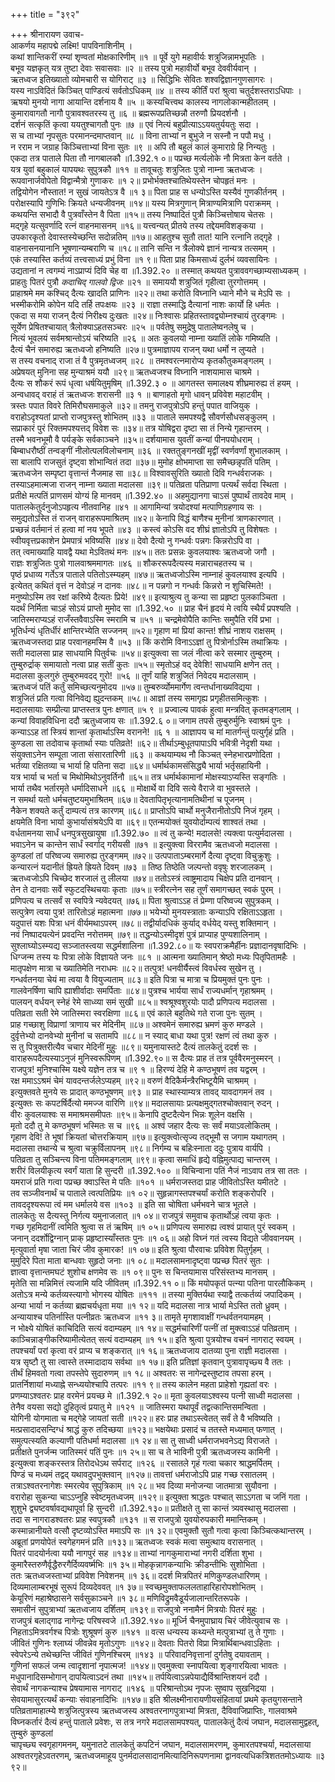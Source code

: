 +++
title = "३९२"

+++
श्रीनारायण उवाच-  
आकर्णय महापद्मे लक्ष्मि! पापविनाशिनीम् ।  
कथां शान्तिकरीं रम्यां शृण्वतां मोक्षकारिणीम् ॥१ ॥
पूर्वे युगे महावीर्यः शत्रुजिन्नामभूपतिः ।  
बभूव यज्ञकृत् यत्र तुष्टा देवाः सवासवाः ॥२ ॥
तस्य पुत्रो महावीर्यो बभूव देववीर्यवान् ।  
ऋतध्वज इतिख्यातो व्योमचारी स योगिराट् ॥३ ॥
सिद्धिभिः सेवितः शश्वद्विज्ञानगुणसागरः ।  
यस्य नाऽविदितं किञ्चित् पाण्डित्यं सर्वतोऽधिकम् ॥४ ॥
तस्य कीर्तिं परां श्रुत्वा चतुर्दशस्तराऽधिपाः ।  
ऋषयो मुनयो नागा आयान्ति दर्शनाय वै ॥५ ॥
कस्यचित्त्वथ कालस्य नागलोकान्महीतलम् ।  
कुमारावागतौ नागौ पुत्रावश्वतरस्य तु ॥६ ॥
ब्रह्मरूपप्रतिच्छन्नौ तरुणौ प्रियदर्शनौ ।  
दर्शनं सत्कृतिं कृत्वा ययतुश्चागतौ पुनः ॥७ ॥
एवं नित्यं बहुप्रीत्याऽऽययतुर्ययतुः सदा ।  
स च ताभ्यां नृपसुतः परमानन्दमाप्तवान् ॥८ ॥
विना ताभ्यां न बुभुजे न सस्नौ न पपौ मधु ।  
न रराम न जग्राह किञ्चित्ताभ्यां विना सुतः ॥९ ॥
अपि तौ बहुलं कालं कुमाराग्रे हि निन्यतुः ।  
एकदा तत्र पाताले पिता तौ नागबालकौ ॥1.392.१ ०॥
पप्रच्छ मर्त्यलोके नौ मित्रता केन वर्तते ।  
यत्र युवां बहुकालं यापयथः सुपुत्रकौ ॥११ ॥
तावूचतुः शत्रुजितः पुत्रो नाम्ना ऋतध्वजः ।  
रूपवानार्जवोपेतो विद्वान्मैत्रो गुणाकरः ॥१ २॥
प्रभोर्भक्तश्चातिथेयस्तेन चोपहृतं मनः ।  
तद्वियोगेन नौस्तात! न सुखं जायतेऽत्र वै ॥१ ३॥
पिता प्राह स धन्योऽस्ति यस्यैवं गुणकीर्तनम् ।  
परोक्षस्यापि गुणिभिः क्रियते धन्यजीवनम् ॥१४॥
यस्य मित्रगुणान् मित्राण्यमित्राणि पराक्रमम् ।  
कथयन्ति सभादौ वै पुत्रवाँस्तेन वै पिता ॥१५॥
तस्य निष्पादितं पुत्रौ किञ्चित्तोषाय चेतसः ।  
मद्गृहे यत्सुवर्णादि रत्नं वाहनमासनम् ॥१६॥
यत्त्वन्यत् प्रीतये तस्य तद्देयमविशङ्कया ।  
उपकारकृतो देवास्तस्येच्छन्ति सदोन्नतिम् ॥१७॥
आहतुश्च सुतौ तात! यानि रत्नानि तद्गृहे ।  
वाहनासनयानानि भूषणान्यम्बराणि च ॥१८॥
तानि सन्ति न त्रैलोक्ये ज्ञानं नान्यत्र तत्समम् ।  
एकं तस्यास्ति कर्तव्यं तत्त्वसाध्यं प्रभुं विना ॥१ ९॥
पिता प्राह किमसाध्यं दुर्लभं व्यवसायिनः ।  
उद्यतानां न त्वगम्यं नाऽप्राप्यं दिवि चेह वा ॥1.392.२० ॥
तस्मात् कथयत पुत्राववगच्छाम्यसाध्यकम् ।  
प्राहतुः पितरं पुत्रौ *कदाचिद् गालवो द्विजः* ॥२१ ॥
समाययौ शत्रुजितं गृहीत्वा तुरगोत्तमम् ।  
प्राहाश्रमे मम कश्चिद् दैत्यः खादति प्राणिनः ॥२२॥
तथा करोति विघ्नानि ध्याने मौने च मेऽपि सः ।  
भस्मीकरोमि कोपेन यदि तर्हि तपःक्षयः ॥२३ ॥
राज्ञा तस्माद्धि दैत्यानां नाशः कार्यो हि धर्मतः ।  
एकदा स मया राजन् दैत्यं निरीक्ष्य दुःखतः ॥२४॥
निःश्वासः प्रहितस्तावद्व्योम्नश्चायं तुरङ्गमः ।  
सूर्येण प्रेषितश्चायात् त्रैलोक्याऽहतसञ्चरः ॥२५ ॥
पर्वतेषु समुद्रेषु पातालेष्वनलेषु च ।  
नित्यं भूवलयं सर्वमश्रान्तोऽयं चरिष्यति ॥२६ ॥
अतः कुवलयो नाम्ना ख्यातिं लोके गमिष्यति ।  
दैत्यं चैनं समारुह्य ऋतध्वजो हनिष्यति ॥२७॥
पुत्रमाज्ञापय राजन् यथा धर्मो न लुप्यते ।  
स तस्य वचनाद् राजा तं वै पुत्रमृतध्वजम् ॥२८ ॥
तमश्वरत्नमारोप्य कृतकौतुकमङ्गलम् ।  
अप्रेषयत् मुनिना सह मुन्याश्रमं ययौ ॥२९॥
ऋतध्वजश्च विघ्नानि नाशयामास चाश्रमे ।  
दैत्यः स शौकरं रूपं धृत्वा धर्षयितुमृषिम् ॥1.392.३ ० ॥
आगतस्त समालक्ष्य शीघ्रमारुह्य तं हयम् ।  
अन्वधावद् वराहं तं ऋतध्वजः शरासनी ॥३ १ ॥
बाणाहतो मृगो धावन् प्रविवेश महाटवीम् ।  
त्रस्तः पपात विवरे तिमिरौघसमाकुले ॥३२॥
तमनु राजपुत्रोऽपि हन्तुं पपात वाजियुक् ।  
वराहोऽदृश्यतां प्राप्तो राजपुत्रस्तु शोभितम् ॥३३ ॥
पाताले समपश्यद्वै सौवर्णसौधसङ्कुलम् ।  
सप्राकारं पुरं रिक्तमपश्यत्तद् विवेश सः ॥३४॥
तत्र योषिद्वरा दृष्टा सा तं निन्ये गृहान्तरम् ।  
तस्मै भवनभूमौ वै पर्यङ्के सर्वकाञ्चने ॥३५॥
दर्शयामास युवतीं कन्यां पीनपयोधराम् ।  
बिम्बाधरौष्ठीं तन्वङ्गीं नीलोत्पलविलोचनाम् ॥३६ ॥
रक्ततुङ्गनखीं मृद्वीं स्वर्णवर्णां शुभालकाम् ।  
सा बालापि राजसुतं दृष्ट्वा शोभान्वितं तदा ॥३७॥
मुमोह क्षोभमाप्ता सा समैच्छन्नृपतिं पतिम् ।  
ऋतध्वजेन सम्पृष्टा वृत्तान्तं नैजमाह सा ॥३८॥
विश्वावसुरिति ख्यातो दिवि गन्धर्वराजकः ।  
तस्याऽहमात्मजा राजन् नाम्ना ख्याता मदालसा ॥३९॥
पतिव्रता पतिप्राणा पत्यर्थं सर्वदा स्थिता ।  
प्रतीक्षे मत्पतिं प्राणसमं योग्यं हि मानवम् ॥1.392.४० ॥
अहमुद्यानगा चाऽसं पुष्पार्थं तावदेव माम् ।  
पातालकेतुर्दनुजोऽपहृत्य नीतवानिह ॥४१ ॥
आगामिन्यां त्रयोदश्यां मत्पाणिग्रहणाय सः ।  
समुद्यतोऽस्ति तं राजन् वाराहरूपमाश्रितम् ॥४२॥
केनापि विद्धं बाणैश्च मुनीनां त्राणकारणात् ।  
प्रच्छन्नं वर्तमानं तं हत्वा मां नय भूपते ॥४३ ॥
कस्त्वं कोऽसि वद शीघ्रं ज्ञातोऽपि तु विशेषतः ।  
स्वीयवृत्तप्रकाशेन प्रेमपात्रं भविष्यसि ॥४४॥
देवो दैत्यो नु गन्धर्वः पन्नगः किन्नरोऽपि वा ।  
तत् त्वमाख्याहि यावद्वै यथा मेऽवितथं मनः ॥४५॥
ततः प्रसन्नः कुवलयाश्वः ऋतध्वजो जगौ ।  
राज्ञः शत्रुजितः पुत्रो गालवाश्रममागतः ॥४६ ॥
शौकररूपदैत्यस्य मन्नाराचहतस्य च ।  
पृष्ठं प्रधाव्य गर्तेऽत्र पाताले पतितोऽस्म्यहम् ॥४७॥
ऋतध्वजोऽस्मि नाम्नाहं कुवलयाश्व इत्यपि ।  
इत्येतत् कथितं वृत्तं न देवोऽहं न दानवः ॥४८॥
न पन्नगो न गन्धर्वः किन्नरो न शुचिस्मिते! ।  
मनुष्योऽस्मि तव रक्षां करिष्ये दैत्यतः प्रिये! ॥४९॥
इत्याश्रुत्य तु कन्या सा प्रहृष्टा पुलकाञ्चिता ।  
यदर्थं निर्मिता चाऽहं सोऽयं प्राप्तो मुमोद सा ॥1.392.५० ॥
प्राह चैनं हृदयं मे त्वयि स्थैर्यं प्रपश्यति ।  
जातिस्मराप्यऽहं राजँस्तवैवाऽस्मि स्मरामि च ॥५१ ॥
चन्द्रमेवोपैति कान्तिः समुपैति रविं प्रभा ।  
भूतिर्धन्यं धृतिर्धीरं क्षान्तिरभ्येति सज्जनम् ॥५२॥
गृहाण मां प्रियां कान्त! शीघ्रं नाशय राक्षसम् ।  
ऋतध्वजस्तदा प्राह परवानहमस्मि वै ॥५३ ॥
किं करोमि विनाऽऽज्ञां तु पित्रोर्नाऽस्मि तथाक्रियः ।  
सती मदालसा प्राह साधयामि पितुर्वचः ॥५४॥
इत्युक्त्वा सा जलं नीत्वा करे सस्मार तुम्बुरुम् ।  
तुम्बुरुर्द्राक् समायातो नत्वा प्राह सतीं कुतः ॥५५॥
स्मृतोऽहं वद् देवेशि! साधयामि क्षणेन तत् ।  
मदालसा कुलगुरुं तुम्बुरुमवदद् गुरो! ॥५६ ॥
तूर्णं याहि शत्रुजितं निवेदय मदालसाम् ।  
ऋतध्वजं पतिं कर्तुं समिच्छत्यनुमोदय ॥५७॥
तुम्बरुर्व्योममार्गेण त्वन्तर्धानाख्यविद्यया ।  
शत्रुजितं प्रति गत्वा विनिवेद्य ह्युदन्तकम् ॥५८॥
आज्ञां तस्य समागृह्य प्रगृहीतसमित्कुशः ।  
मदालसायाः सम्प्रीत्या प्राप्तस्तत्र पुनः क्षणात् ॥५ ९ ॥
प्रज्वाल्य पावकं हुत्वा मन्त्रवित् कृतमङ्गलाम् ।  
कन्यां विवाहविधिना ददौ ऋतुध्वजाय सः ॥1.392.६ ०॥
जगाम तपसे तुम्बुरुर्मुनिः स्वाश्रमं पुनः ।  
कन्याऽऽह तां स्त्रियं शान्तां कृतार्थाऽस्मि वरानने! ॥६ १ ॥
आज्ञापय च मां मातर्गन्तुं पत्युर्गृहं प्रति ।  
कुण्डला सा तदोवाच कृतार्था स्याः पतिव्रते! ॥६२॥
तीर्थाऽम्बुधूतपापाऽपि भवित्री नेदृशी यथा ।  
संयुक्ताऽनेन सम्पूता जाता संसारतारिणी ॥६३ ॥
कथयाम्यथ नौ किञ्चत् स्नेहभारप्रणोदिता ।  
भर्तव्या रक्षितव्या च भार्या हि पतिना सदा ॥६४॥
धर्मार्थकामसंसिद्ध्यै भार्या भर्तृसहायिनी ।  
यत्र भार्या च भर्ता च मिथोमिथोऽनुवर्तिनौ ॥६५॥
तत्र धर्मार्थकामानां मोक्षस्याऽप्यस्ति सङ्गतिः ।  
भार्या तथैव भर्तारमृते धर्मादिसाधने ॥६६ ॥
मोक्षार्थे वा दिवि सत्ये वैराजे वा भुवस्तले ।  
न समर्था यतो धर्मचतुष्टयमुभाश्रितम् ॥६७॥
देवतापितृभृत्यानामतिथीनां च पूजनम् ।  
नैकेन शक्यते कर्तुं दाम्पत्यं तत्र कारणम् ॥६८॥
प्राप्तोऽपि चार्थो मनुजैरानीतोऽपि निजं गृहम् ।  
क्षयमेति विना भार्या कुभार्यासंश्रयेऽपि वा ॥६९॥
एतन्मयोक्तं युवयोर्दाम्पत्यं शाश्वतं तथा ।  
वर्धतामनया सार्धं धनपुत्रसुखायुषा ॥1.392.७० ॥
त्वं तु कन्ये! मदालसे! त्यक्त्वा पत्युर्मदालसा ।  
भवाऽनेन च कान्तेन सार्धं स्वर्गाद् गरीयसी ॥७१ ॥
इत्युक्त्वा विररामैव ऋतध्वजो मदालसा ।  
कुण्डलां तां परिष्वज्य समारुह्य तुरङ्गमम् ॥७२॥
उत्पपाताऽम्बरमार्गे दैत्या दृष्ट्वा विचुक्रुशुः ।  
कन्यारत्नं यदानीतं ह्रियते ह्रियते दिवम् ॥७३ ॥
तिष्ठ तिष्ठेति जल्पन्तो ववृषुः शरजालकम् ।  
ऋतध्वजोऽपि चिच्छेद शरजालं तु लीलया ॥७४॥
ततोऽस्त्रं त्वाष्ट्रमादाय चिक्षेप प्रति दानवान् ।  
तेन ते दानवाः सर्वे स्फुटदस्थिचयाः कृताः ॥७५॥
स्त्रीरत्नेन सह तूर्णं समागच्छत् स्वकं पुरम् ।  
प्रणिपत्य च तत्सर्वं स स्वपित्रे न्यवेदयत् ॥७६॥
पिता श्रुत्वाऽऽह तं प्रेम्णा परिष्वज्य सुपुत्रकम् ।  
सत्पुत्रेण त्वया पुत्र! तारितोऽहं महात्मना ॥७७॥
भयेभ्यो मुनयस्त्राताः कन्याऽपि रक्षिताऽऽहृता ।  
यदुपात्तं यशः पित्रा धनं वीर्यमथाऽपरम् ॥७८॥
तद्वीर्यादधिकं कुर्याद् वर्धयेद् यस्तु शक्तिमान् ।  
नवं निष्पादयत्येनं प्रवदन्ति नरोत्तमम् ॥७९॥
तद्धन्योऽस्मीदृशं पुत्रं प्राप्याह पुण्यशालिनाम् ।  
सुश्लाघ्योऽस्म्यद्य सञ्जातस्त्वया सद्धर्मशालिना ॥1.392.८०॥
यः स्वपराक्रमैर्हीनः प्रज्ञादानवृषादिभिः ।  
धिग्जन्म तस्य यः पित्रा लोके विज्ञायते जनः ॥८१ ॥
आत्मना ख्यातिमान् श्रेष्ठो मध्यः पितृपितामहैः ।  
मातृपक्षेण मात्रा च ख्यातिमेति नराधमः ॥८२॥
तत्पुत्र! धनवीर्यैस्त्वं विवर्धस्व सुखेन तु ।  
गन्धर्वतनया चेयं मा त्वया वै वियुज्यताम् ॥८३॥
इति पित्रा च मात्रा च प्रियमुक्तं पुनः पुनः ।  
गालवेनर्षिणा चापि ह्याशीर्वादाः समर्पिताः ॥८४॥
पुत्रश्च भार्यया सार्धं राज्यधर्मान् गृहाश्रमम् ।  
पालयन् वर्धयन् स्नेहं रेमे साध्व्या समं सुखी ॥८५॥
श्वश्रूश्वशुरयोः पादौ प्रणिपत्य मदालसा ।  
पतिव्रता सती रेमे जातिस्मरा स्वरक्षिणा ॥८६॥
एवं काले बहुतिथे गते राजा पुनः सुतम् ।  
प्राह गच्छाशु विप्राणां त्राणाय चर मेदिनीम् ॥८७॥
अश्वमेनं समारुह्य भ्रमणं कुरु मण्डले ।  
दुर्वृत्तेभ्यो दानवेभ्यो मुनीनां च सतामपि ॥८८॥
न स्याद् बाधा यथा पुत्र! रक्षणं त्वं तथा कुरु ।  
स तु पित्रुक्तरीत्यैव चचार मेदिनीं मुहुः ॥८९॥
यमुनायास्तटे दैत्यं तालकेतुं ददर्श सः ।  
वाराहरूपदैत्यस्याऽनुजं मुनिस्वरूपिणम् ॥1.392.९०॥
स दैत्यः प्राह तं तत्र पूर्ववैरमनुस्मरन् ।  
राजपुत्र! मुनिश्चास्मि यक्ष्ये यज्ञेन तत्र च ॥९ १ ॥
हिरण्यं देहि मे कण्ठभूषणं तव यद्वरम् ।  
रक्ष ममाऽऽश्रमं चेमं यावदन्तर्जलेऽप्यहम् ॥९२॥
वरुणं वैदिकैर्मन्त्रैरभिष्टूयैमि चाश्रमम् ।  
इत्युक्तवते मुनये सः प्रादात् कण्ठभूषणम् ॥९३ ॥
प्राह स्थास्याम्यत्र तावद् यावदागमनं तव ।  
इत्युक्तः सः कपटर्षिर्दैत्यो ममज्ज वारिणि ॥९४॥
मदालसायाः प्रत्यक्षमुद्गतश्चोक्तवान् रुदन् ।  
वीरः कुवलयाश्वः स ममाश्रमसमीपतः ॥९५॥
केनापि दुष्टदैत्येन भिन्नः शूलेन वक्षसि ।  
मृतो ददौ तु मे कण्ठभूषणं भस्मितः स च ॥९६ ॥
अश्वं जहार दैत्यः सः सर्वं मयाऽवलोकितम् ।  
गृहाण देवि! ते भूषां क्रियतां चोत्तरक्रियाम् ॥९७॥
इत्युक्त्वोत्सृज्य तद्भूमौ स जगाम यथागतम् ।  
मदालसा तथान्ये च श्रुत्वा चक्रुर्विलापनम् ॥९८॥
निर्गम्य च बहिःस्नाता ददुः पुत्राय वार्यपि ।  
पतिव्रता तु सञ्चिन्त्य विना पतिममङ्गलाम् ॥९९॥
कृत्वा समाधिं हृद्ये वह्निमुत्पाद्य चान्तरम् ।  
शरीरं विलयीकृत्य स्वर्गं याता हि सुन्दरी ॥1.392.१०० ॥
विचिन्वाना पतिं नैजं नाऽवाप तत्र सा ततः ।  
यमराजं प्रति गत्वा पप्रच्छ क्वाऽस्ति मे पतिः ॥१०१ ॥
धर्मराजस्तदा प्राह जीवितोऽस्ति यमीतटे ।  
तव सञ्जीवनार्थं च पाताले त्वत्पतिप्रियः ॥१ ०२॥
सुहृन्नागस्तपश्चर्यां करोति शङ्करोपरि ।  
तावददृश्यरूपा त्वं मम धर्मालये वस ॥१०३ ॥
इति सा चोषिता धर्मभवने चात्र भूतले ।  
तालकेतुः स दैत्यस्तु निर्गत्य यमुनाजलात् ॥१ ०४॥
राजपुत्रं समुवाच कृतार्थोऽहं त्वया कृतः ।  
गच्छ गृहमिदानीं त्वमिति श्रुत्वा स तं ऋषिम् ॥१ ०५॥
प्रणिपत्य समारुह्य त्वश्वं प्रायात् पुरं स्वकम् ।  
जनान् ददर्शोद्विग्नान् प्राक् प्रहृष्टास्याँस्ततः पुनः ॥१ ०६॥
अहो विघ्नं गतं त्वस्य विद्यते जीववानयम् ।  
मृत्युवार्ता मृषा जाता चिरं जीव कुमारक! ॥१ ०७॥
इति श्रुत्वा पौरवाचः प्रविवेश पितुर्गृहम् ।  
मुमुदिरे पिता माता बान्धवाः सुहृदो जनाः ॥१ ०८॥
मदालसामनादृष्ट्वा पप्रच्छ पितरं सुतः ।  
ज्ञात्वा वृत्तान्तमघटं शुशोच क्षणमेव सः ॥१ ०९॥
पुनः स चिन्तयामास परिसंस्तभ्य मानसम् ।  
मृतेति सा मन्निमित्तं त्यजामि यदि जीवितम् ॥1.392.११ ०॥
किं मयोपकृतं पत्न्या पतिना पारलौकिकम् ।  
अतोऽत्र मन्ये कर्तव्यस्त्यागो भोगस्य योषितः ॥१११ ॥
तस्या मुक्तिर्यथा स्याद्वै तत्कर्तव्यं जपादिकम् ।  
अन्या भार्या न कर्तव्या ब्रह्मचर्यधृता मया ॥१ १२॥
यदि मदालसा नात्र भार्या मेऽस्ति ततो ध्रुवम् ।  
अन्यायाश्च पतिर्नास्ति पत्नीव्रतः ऋतध्वज ॥११ ३॥
तामृते मृगशावाक्षीं गन्धर्वतनयामहम् ।  
न भोक्ष्ये योषितं काचिदिति सत्यं वदाम्यहम् ॥१ १४॥
सद्धर्मचारिणीं पत्नीं तां मुक्त्वाऽऽहं पतिव्रताम् ।  
काञ्चिन्नाङ्गीकरिष्यामीत्येतत् सत्यं वदाम्यहम् ॥१ १५॥
इति श्रुत्वा पुत्रयोश्च वचनं नागराट् स्वयम् ।  
तपश्चर्यां परां कृत्वा वरं प्राप्य च शङ्करात् ॥१ १६॥
ऋतध्वजाय दातव्या पुना राज्ञी मदालसा ।  
यत्र सृष्टौ तु सा त्वास्ते तस्मादादाय सर्वथा ॥१ १७॥
इति प्रतिज्ञां कृतवान् पुत्रावापृच्छ्य वै ततः ।  
तीर्थं हिमवतो गत्वा तपस्तेपे सुदारुणम् ॥१ १८॥
अश्वतरः स नागेन्द्रस्तुष्टाव तपसा हरम् ।  
प्रातर्निशायां मध्याह्ने सन्ध्ययोश्चापि तत्परः ॥११ ९॥
तस्य कालेन महता प्राहेशो गृह्यतां वरः ।  
प्रणम्याऽश्वतरः प्राह वरमेनं प्रयच्छ मे ॥1.392.१ २०॥
मृता कुवलयाऽश्वस्य पत्नी साध्वी मदालसा ।  
तेनैव वयसा सद्यो दुहितृत्वं प्रयातु मे ॥१२१ ॥
जातिस्मरा यथापूर्वं तद्वत्कान्तिसमन्विता ।  
योगिनी योगमाता च मद्गेहे जायतां सती ॥१२२॥
हरः प्राह तथाऽस्त्वेतत् सर्वं ते वै भविष्यति ।  
मत्प्रसादादसन्दिग्धं श्राद्धं कुरु तदिच्छया ॥१२३॥
भक्षयेथाः प्रसादं च ततस्ते मध्यमात् फणात् ।  
समुत्पत्स्यति कल्याणी पतिधर्मा मदालसा ॥१ २४॥
सा तु साध्वी धर्मराजभवनेऽद्य विराजते ।  
प्रतीक्षते पुनर्जन्म जातिस्मरं पतिं पुनः ॥१ २५॥
सा च ते भाविनी पुत्री ऋतध्वजस्य कामिनी ।  
इत्युक्त्वा शङ्करस्तत्र तिरोदधेऽथ सर्पराट् ॥१२६ ॥
रसातले गृहं गत्वा चकार श्राद्धमर्पितम् ।  
पिण्डं च मध्यमं तद्वद् यथावदुपभुक्तवान् ॥१२७॥
तावत्तां धर्मराजोऽपि प्राह गच्छ रसातलम् ।  
तत्राऽश्वतरनागेशः स्मरत्येव सुपुत्रिकाम् ॥१ २८॥
भव दिव्या मनोजन्या जातमात्रा सुयौवना ।  
वरारोहा सुकन्या चाऽऽप्नुहि स्वेष्टमृतध्वजम् ॥१२९॥
इत्युक्ता श्राद्धतः पश्चात् साऽऽगता च जनिं गता ।  
शुशुभे द्व्यष्टवर्षावद्यथापूर्वा हि सुन्दरी ॥1.392.१३०॥
प्रतीक्षते तु सा कान्तं त्र्यवस्थासु मदालसा ।  
तदा स नागराडश्वतरः प्राह स्वपुत्रकौ ॥१३१ ॥
स राजपुत्रो युवयोरुपकारी ममान्तिकम् ।  
कस्मान्नानीयते वत्सौ दृष्टव्योऽस्ति ममाऽपि सः ॥१ ३२॥
एवमुक्तौ सुतौ गत्वा कृत्वा किञ्चित्कथान्तरम् ।  
अब्रूतां प्रणयोपेतं स्वगेहगमनं प्रति ॥१३३॥
ऋतध्वजः स्वकं मत्वा समुत्थाय वरासनात् ।  
पितरं पादयोर्नत्वा ययौ नागपुरं सह ॥१३४॥
ताभ्यां नागकुमाराभ्यां नगरी दर्शिता शुभा ।  
कुमारैस्तरुणैर्वृद्धैरुरगैर्दिव्यवर्ष्मभिः ॥१ ३५॥
मोहकृन्नागकन्याभिः क्रीडन्तीभिः सुशोभिता ।  
ततः ऋतध्वजस्ताभ्यां प्रविवेश निवेशनम् ॥१ ३६॥
ददर्श मित्रपितरं मणिकुण्डलधारिणम् ।  
दिव्यमालाम्बरभूषं सुरूपं दिव्यदेववत् ॥१ ३७॥
स्वच्छमुक्ताफललताहारिहारोपशोभितम् ।  
केयूरिणं महाश्रेष्ठासने सर्वसुकाञ्चने ॥१ ३८॥
मणिविद्रुमवैडूर्यजालान्तरितरूपके ।  
समासीनं सुपुत्राभ्यां ऋतध्वजाय दर्शितम् ॥१३९॥
राजपुत्रो ननामैनं मित्रयोः पितरं मुहुः ।  
राजपुत्रं बलाद्गाढ नागेन्द्रः परिषस्वजे ॥1.392.१४०॥
मूर्ध्नि चैनमुपाघ्राय चिरं जीवेत्युवाच सः ।  
निहताऽमित्रवर्गश्च पित्रोः शुश्रूषणं कुरु ॥१४१ ॥
वत्स धन्यस्य कथ्यन्ते मत्पुत्राभ्यां तु ते गुणाः ।  
जीवितं गुणिनः श्लाघ्यं जीवन्नेव मृतोऽगुणः ॥१४२॥
देवताः पितरो विप्रा मित्रार्थिबान्धवाऽहिताः ।  
स्वेपरेऽन्ये तथेच्छन्ति जीवितं गुणिनश्चिरम् ॥१४३ ॥
परिवादनिवृत्तानां दुर्गतेषु दयावताम् ।  
गुणिनां सफलं जन्म त्वादृशानां नृपात्मज! ॥१४४॥
एवमुक्त्वा स्नापयित्वा शृङ्गारयित्वा भावतः ।  
मधुपानादिसम्भोगान् दापयित्वाऽदनं तथा ॥१४५॥
तर्पयित्वाऽन्नपेयाद्यैर्विश्रान्तिशयनं ददौ ।  
सेवार्थं नागकन्याश्च प्रेषयामास नागराट् ॥१४६ ॥
परिश्रान्तोऽथ नृपजः सुष्वाप सुखनिद्रया ।  
सेवयामासुरत्यर्थं कन्याः संवाहनादिभिः ॥१४७॥
इति श्रीलक्ष्मीनारायणीयसंहितायां प्रथमे कृतयुगसन्ताने पतिव्रतामाहात्म्ये शत्रुजित्पुत्रस्य ऋतध्वजस्य अश्वतरनागपुत्राभ्यां मित्रता, दैविवाजिप्राप्तिः, गालवाश्रमे विघ्नकर्तारं दैत्यं हन्तुं पाताले प्रवेशः, स तत्र नगरे मदालसामपश्यत्, पातालकेतुं दैत्यं जघान, मदालसामुद्वहत्, तुम्बुरुं कुण्डलां  
चापृच्छ्य स्वगृहागमनम्, यमुनातटे तालकेतुं कपटिनं जघान, मदालसामरणम्, कुमारतपश्चर्या, मदालसाया अश्वतरगृहेऽवतरणम्, ऋतध्वजमाहूय पुनर्मदालसादानमित्यादिनिरूपणनामा द्वानवत्यधिकत्रिशततमोऽध्यायः ॥३ ९२॥
    
